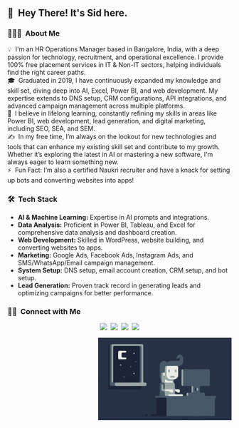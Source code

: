 <!-- ### Hi There 👋 -->

## 👋 &nbsp;Hey There! It's Sid here.

### 👨🏻‍💻 &nbsp;About Me
💡 &nbsp;I'm an HR Operations Manager based in Bangalore, India, with a deep passion for technology, recruitment, and operational excellence. I provide 100% free placement services in IT & Non-IT sectors, helping individuals find the right career paths.\
🎓 &nbsp;Graduated in 2019, I have continuously expanded my knowledge and skill set, diving deep into AI, Excel, Power BI, and web development. My expertise extends to DNS setup, CRM configurations, API integrations, and advanced campaign management across multiple platforms.\
🌱 &nbsp;I believe in lifelong learning, constantly refining my skills in areas like Power BI, web development, lead generation, and digital marketing, including SEO, SEA, and SEM.\
✍️ &nbsp;In my free time, I’m always on the lookout for new technologies and tools that can enhance my existing skill set and contribute to my growth. Whether it’s exploring the latest in AI or mastering a new software, I'm always eager to learn something new.\
⚡ &nbsp;Fun Fact: I’m also a certified Naukri recruiter and have a knack for setting up bots and converting websites into apps!

### 🛠 &nbsp;Tech Stack
- **AI & Machine Learning:** Expertise in AI prompts and integrations.
- **Data Analysis:** Proficient in Power BI, Tableau, and Excel for comprehensive data analysis and dashboard creation.
- **Web Development:** Skilled in WordPress, website building, and converting websites to apps.
- **Marketing:** Google Ads, Facebook Ads, Instagram Ads, and SMS/WhatsApp/Email campaign management.
- **System Setup:** DNS setup, email account creation, CRM setup, and bot setup.
- **Lead Generation:** Proven track record in generating leads and optimizing campaigns for better performance.

### 🤝🏻 &nbsp;Connect with Me
<p align="center">
<a href="https://www.linkedin.com/in/sidhoo"><img src="https://img.shields.io/badge/LinkedIn-Sidhoo-blue"/></a>&nbsp;
<a href="mailto:Sidhooman@gmail.com"><img src="https://img.shields.io/badge/Gmail-Sidhooman@gmail.com-red"/></a>&nbsp;
<a href="https://instagram.com/Sid_hoo"><img src="https://img.shields.io/badge/-@Sid_hoo-E4405F?style=flat&logo=Instagram&logoColor=white"/></a>&nbsp;
<a href="https://facebook.com/sidhooman"><img src="https://img.shields.io/badge/-@Sidhooman-1877F2?style=flat&logo=Facebook&logoColor=white"/></a>
</p>

<img alt="Night Coding" src="https://raw.githubusercontent.com/AVS1508/AVS1508/master/assets/Night-Coding.gif" align="Right"/>
